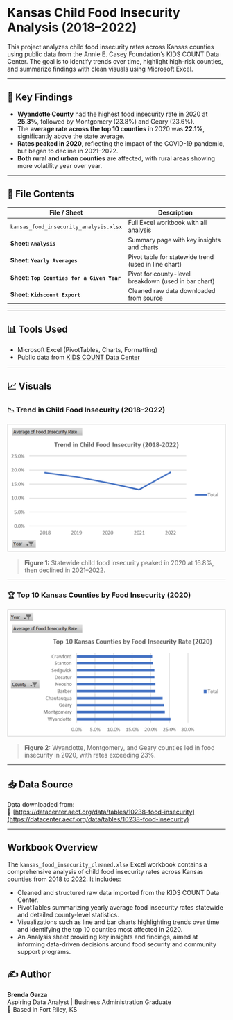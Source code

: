 # Kansas Child Food Insecurity Analysis (2018–2022)

This project analyzes child food insecurity rates across Kansas counties using public data from the Annie E. Casey Foundation’s KIDS COUNT Data Center. The goal is to identify trends over time, highlight high-risk counties, and summarize findings with clean visuals using Microsoft Excel.

---

## 📌 Key Findings

- **Wyandotte County** had the highest food insecurity rate in 2020 at **25.3%**, followed by Montgomery (23.8%) and Geary (23.6%).
- The **average rate across the top 10 counties** in 2020 was **22.1%**, significantly above the state average.
- **Rates peaked in 2020**, reflecting the impact of the COVID-19 pandemic, but began to decline in 2021–2022.
- **Both rural and urban counties** are affected, with rural areas showing more volatility year over year.

---

## 📁 File Contents

| File / Sheet                | Description |
|----------------------------|-------------|
| `kansas_food_insecurity_analysis.xlsx` | Full Excel workbook with all analysis |
| **Sheet: `Analysis`**      | Summary page with key insights and charts |
| **Sheet: `Yearly Averages`** | Pivot table for statewide trend (used in line chart) |
| **Sheet: `Top Counties for a Given Year`** | Pivot for county-level breakdown (used in bar chart) |
| **Sheet: `Kidscount Export`** | Cleaned raw data downloaded from source |

---

## 📊 Tools Used
- Microsoft Excel (PivotTables, Charts, Formatting)
- Public data from [KIDS COUNT Data Center](https://datacenter.aecf.org/data/tables/10238-food-insecurity)

---

## 📈 Visuals

### 📉 Trend in Child Food Insecurity (2018–2022)

![Line Chart showing average food insecurity trend from 2018 to 2022](line_chart.png)

> **Figure 1:** Statewide child food insecurity peaked in 2020 at 16.8%, then declined in 2021–2022.

---

### 🏆 Top 10 Kansas Counties by Food Insecurity (2020)

![Bar Chart showing top 10 counties with highest food insecurity in 2020](bar_chart.png)

> **Figure 2:** Wyandotte, Montgomery, and Geary counties led in food insecurity in 2020, with rates exceeding 23%.

---

## 📥 Data Source

Data downloaded from:  
🔗 [https://datacenter.aecf.org/data/tables/10238-food-insecurity](https://datacenter.aecf.org/data/tables/10238-food-insecurity)

---

## Workbook Overview

The `kansas_food_insecurity_cleaned.xlsx` Excel workbook contains a comprehensive analysis of child food insecurity rates across Kansas counties from 2018 to 2022. It includes:

- Cleaned and structured raw data imported from the KIDS COUNT Data Center.
- PivotTables summarizing yearly average food insecurity rates statewide and detailed county-level statistics.
- Visualizations such as line and bar charts highlighting trends over time and identifying the top 10 counties most affected in 2020.
- An Analysis sheet providing key insights and findings, aimed at informing data-driven decisions around food security and community support programs.

## ✍️ Author

**Brenda Garza**  
Aspiring Data Analyst | Business Administration Graduate  
📍 Based in Fort Riley, KS
